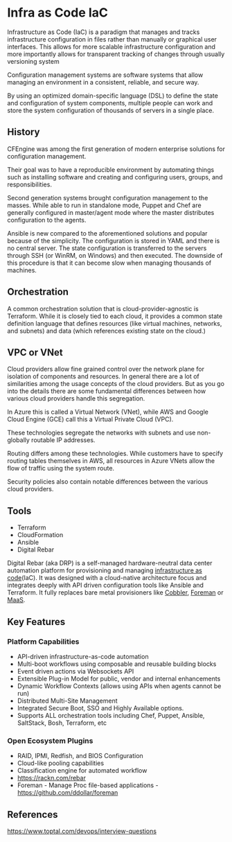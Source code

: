 # Infra as Code IaC

Infrastructure as Code (IaC) is a paradigm that manages and tracks infrastructure configuration in files rather than manually or graphical user interfaces. This allows for more scalable infrastructure configuration and more importantly allows for transparent tracking of changes through usually versioning system

Configuration management systems are software systems that allow managing an environment in a consistent, reliable, and secure way.

By using an optimized domain-specific language (DSL) to define the state and configuration of system components, multiple people can work and store the system configuration of thousands of servers in a single place.

## History

CFEngine was among the first generation of modern enterprise solutions for configuration management.

Their goal was to have a reproducible environment by automating things such as installing software and creating and configuring users, groups, and responsibilities.

Second generation systems brought configuration management to the masses. While able to run in standalone mode, Puppet and Chef are generally configured in master/agent mode where the master distributes configuration to the agents.

Ansible is new compared to the aforementioned solutions and popular because of the simplicity. The configuration is stored in YAML and there is no central server. The state configuration is transferred to the servers through SSH (or WinRM, on Windows) and then executed. The downside of this procedure is that it can become slow when managing thousands of machines.

## Orchestration

A common orchestration solution that is cloud-provider-agnostic is Terraform. While it is closely tied to each cloud, it provides a common state definition language that defines resources (like virtual machines, networks, and subnets) and data (which references existing state on the cloud.)

## VPC or VNet

Cloud providers allow fine grained control over the network plane for isolation of components and resources. In general there are a lot of similarities among the usage concepts of the cloud providers. But as you go into the details there are some fundamental differences between how various cloud providers handle this segregation.

In Azure this is called a Virtual Network (VNet), while AWS and Google Cloud Engine (GCE) call this a Virtual Private Cloud (VPC).

These technologies segregate the networks with subnets and use non-globally routable IP addresses.

Routing differs among these technologies. While customers have to specify routing tables themselves in AWS, all resources in Azure VNets allow the flow of traffic using the system route.

Security policies also contain notable differences between the various cloud providers.

## Tools

- Terraform
- CloudFormation
- Ansible
- Digital Rebar

Digital Rebar (aka DRP) is a self-managed hardware-neutral data center automation platform for provisioning and managing [infrastructure as code](https://rackn.com/2020/03/24/infrastructure-as-code-repost-devops-com/)(IaC). It was designed with a cloud-native architecture focus and integrates deeply with API driven configuration tools like Ansible and Terraform. It fully replaces bare metal provisioners like [Cobbler](https://rackn.com/products/enterprise/cobbler/), [Foreman](https://rackn.com/products/enterprise/foreman/) or [MaaS](https://rackn.com/products/enterprise/maas/).

## Key Features

### Platform Capabilities

- API-driven infrastructure-as-code automation
- Multi-boot workflows using composable and reusable building blocks
- Event driven actions via Websockets API
- Extensible Plug-in Model for public, vendor and internal enhancements
- Dynamic Workflow Contexts (allows using APIs when agents cannot be run)
- Distributed Multi-Site Management
- Integrated Secure Boot, SSO and Highly Available options.
- Supports ALL orchestration tools including Chef, Puppet, Ansible, SaltStack, Bosh, Terraform, etc

### Open Ecosystem Plugins

- RAID, IPMI, Redfish, and BIOS Configuration
- Cloud-like pooling capabilities
- Classification engine for automated workflow
- https://rackn.com/rebar
- Foreman - Manage Proc file-based applications - https://github.com/ddollar/foreman

## References

https://www.toptal.com/devops/interview-questions
